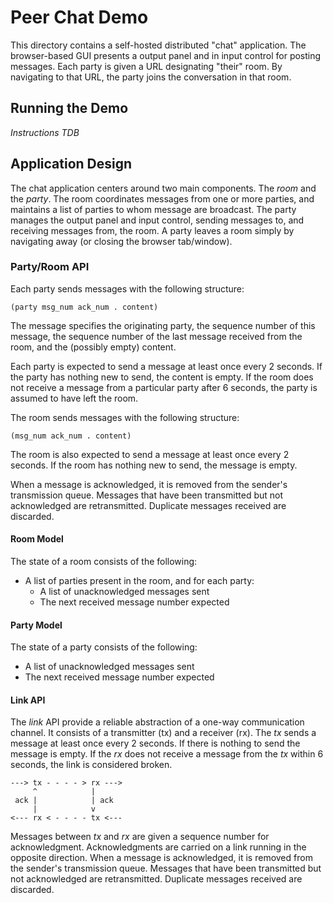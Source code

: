 # Peer Chat Demo

This directory contains
a self-hosted distributed "chat" application.
The browser-based GUI presents a output panel
and in input control for posting messages.
Each party is given a URL designating "their" room.
By navigating to that URL,
the party joins the conversation
in that room.

## Running the Demo

_Instructions TDB_

## Application Design

The chat application centers around two main components.
The _room_ and the _party_.
The room coordinates messages from one or more parties,
and maintains a list of parties
to whom message are broadcast.
The party manages the output panel and input control,
sending messages to, and receiving messages from,
the room.
A party leaves a room
simply by navigating away
(or closing the browser tab/window).

### Party/Room API

Each party sends messages with the following structure:

    (party msg_num ack_num . content)

The message specifies the originating party,
the sequence number of this message,
the sequence number of the last message received from the room,
and the (possibly empty) content.

Each party is expected to send a message
at least once every 2 seconds.
If the party has nothing new to send,
the content is empty.
If the room does not receive a message
from a particular party
after 6 seconds,
the party is assumed to have left the room.

The room sends messages with the following structure:

    (msg_num ack_num . content)

The room is also expected to send a message
at least once every 2 seconds.
If the room has nothing new to send,
the message is empty.

When a message is acknowledged,
it is removed from the sender's
transmission queue.
Messages that have been transmitted
but not acknowledged
are retransmitted.
Duplicate messages received
are discarded.

#### Room Model

The state of a room consists of the following:

  * A list of parties present in the room, and for each party:
      * A list of unacknowledged messages sent
      * The next received message number expected

#### Party Model

The state of a party consists of the following:
  * A list of unacknowledged messages sent
  * The next received message number expected

#### Link API

The _link_ API provide a reliable abstraction
of a one-way communication channel.
It consists of a transmitter (tx)
and a receiver (rx).
The _tx_ sends a message
at least once every 2 seconds.
If there is nothing to send
the message is empty.
If the _rx_ does not receive a message
from the _tx_ within 6 seconds,
the link is considered broken.

    ---> tx - - - - > rx --->
         ^            |
     ack |            | ack
         |            v
    <--- rx < - - - - tx <---

Messages between _tx_ and _rx_
are given a sequence number for acknowledgment.
Acknowledgments are carried
on a link running in the opposite direction.
When a message is acknowledged,
it is removed from the sender's
transmission queue.
Messages that have been transmitted
but not acknowledged
are retransmitted.
Duplicate messages received
are discarded.
